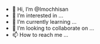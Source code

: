 - 👋 Hi, I’m @Imochhisan
- 👀 I’m interested in ...
- 🌱 I’m currently learning ...
- 💞️ I’m looking to collaborate on ...
- 📫 How to reach me ...

<!---
Imochhisan/Imochhisan is a ✨ special ✨ repository because its `README.md` (this file) appears on your GitHub profile.
You can click the Preview link to take a look at your changes.
--->
